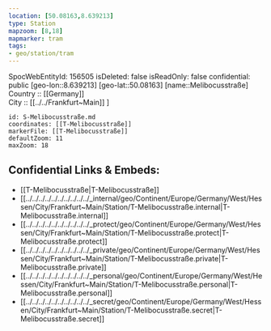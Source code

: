 ```yaml
---
location: [50.08163,8.639213] 
type: Station 
mapzoom: [8,18] 
mapmarker: tram 
tags:
- geo/station/tram
---
```

SpocWebEntityId: 156505
isDeleted: false
isReadOnly: false
confidential: public
[geo-lon::8.639213] 
[geo-lat::50.08163] 
[name::Melibocusstraße] 
Country :: [[Germany]]  
City :: [[../../Frankfurt~Main]] ] 


```leaflet
id: S-Melibocusstraße.md
coordinates: [[T-Melibocusstraße]] 
markerFile: [[T-Melibocusstraße]] 
defaultZoom: 11 
maxZoom: 18
```


## Confidential Links & Embeds: 
- [[T-Melibocusstraße|T-Melibocusstraße]] 
- [[../../../../../../../../../../_internal/geo/Continent/Europe/Germany/West/Hessen/City/Frankfurt~Main/Station/T-Melibocusstraße.internal|T-Melibocusstraße.internal]] 
- [[../../../../../../../../../../_protect/geo/Continent/Europe/Germany/West/Hessen/City/Frankfurt~Main/Station/T-Melibocusstraße.protect|T-Melibocusstraße.protect]] 
- [[../../../../../../../../../../_private/geo/Continent/Europe/Germany/West/Hessen/City/Frankfurt~Main/Station/T-Melibocusstraße.private|T-Melibocusstraße.private]] 
- [[../../../../../../../../../../_personal/geo/Continent/Europe/Germany/West/Hessen/City/Frankfurt~Main/Station/T-Melibocusstraße.personal|T-Melibocusstraße.personal]] 
- [[../../../../../../../../../../_secret/geo/Continent/Europe/Germany/West/Hessen/City/Frankfurt~Main/Station/T-Melibocusstraße.secret|T-Melibocusstraße.secret]] 
